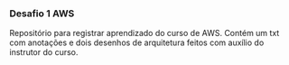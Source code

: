 ### Desafio 1 AWS
Repositório para registrar aprendizado do curso de AWS. Contém um txt com anotações e dois desenhos de arquitetura feitos com auxílio do instrutor do curso.
